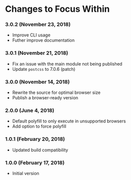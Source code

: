 # Changes to Focus Within

### 3.0.2 (November 23, 2018)

- Improve CLI usage
- Futher improve documentation

### 3.0.1 (November 21, 2018)

- Fix an issue with the main module not being published
- Update `postcss` to 7.0.6 (patch)

### 3.0.0 (November 14, 2018)

- Rewrite the source for optimal browser size
- Publish a browser-ready version

### 2.0.0 (June 4, 2018)

- Default polyfill to only execute in unsupported browsers
- Add option to force polyfill

### 1.0.1 (February 20, 2018)

- Updated build compatibility

### 1.0.0 (February 17, 2018)

- Initial version
